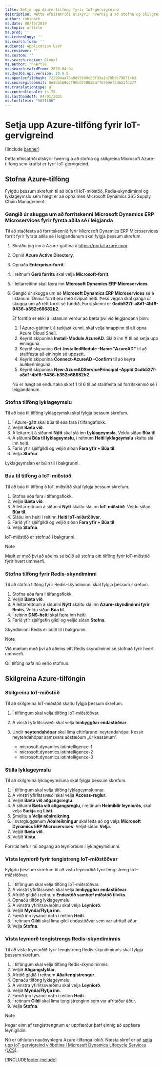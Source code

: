 ```yaml
---
title: Setja upp Azure-tilföng fyrir IoT-gervigreind
description: Þetta efnisatriði útskýrir hvernig á að stofna og skilgreina Microsoft Azure-tilföng sem krafist er fyrir IoT-gervigreind.
author: robinarh
ms.date: 08/16/2019
ms.topic: article
ms.prod: ''
ms.technology: ''
ms.search.form: ''
audience: Application User
ms.reviewer: ''
ms.custom: ''
ms.search.region: Global
ms.author: rhaertle
ms.search.validFrom: 2020-04-04
ms.dyn365.ops.version: 10.0.5
ms.openlocfilehash: 722904aa75a9d95b99c83f39a1d79b9c796714b3
ms.sourcegitcommit: 0e8db169c3f90bd750826af76709ef5d621fd377
ms.translationtype: HT
ms.contentlocale: is-IS
ms.lasthandoff: 04/01/2021
ms.locfileid: "5821106"
---
```

# <a name="set-up-azure-resources-for-iot-intelligence"></a>Setja upp Azure-tilföng fyrir IoT-gervigreind

[!include [banner](../../includes/banner.md)]

Þetta efnisatriði útskýrir hvernig á að stofna og skilgreina Microsoft Azure-tilföng sem krafist er fyrir IoT-gervigreind.

## <a name="create-azure-resources"></a>Stofna Azure-tilföng

Fylgdu þessum skrefum til að búa til IoT-miðstöð, Redis-skyndiminni og lyklageymslu sem hægt er að opna með Microsoft Dynamics 365 Supply Chain Management.

### <a name="verify-that-the-microsoft-dynamics-erp-microservices-first-party-app-id-is-in-your-tenant"></a>Gangið úr skugga um að forritskenni Microsoft Dynamics ERP Microservices fyrir fyrsta aðila sé í leigjanda

Til að staðfesta að forritskennið fyrir Microsoft Dynamics ERP Microservices forrit fyrir fyrsta aðila sé í leigjandanum skal fylgja þessum skrefum.

1. Skráðu þig inn á Azure-gáttina á <https://portal.azure.com>.
2. Opnið **Azure Active Directory**.
3. Opnaðu **Enterprise-forrit**.
4. Í reitnum **Gerð forrits** skal velja **Microsoft-forrit**.
5. Í leitarreitinn skal færa inn **Microsoft Dynamics ERP Microservices**.
6. Gangið úr skugga um að **Microsoft Dynamics ERP Microservices** sé á listanum. Önnur forrit eru með svipuð heiti. Þess vegna skal ganga úr skugga um að rétt forrit sé fundið. Forritskenni er **0cdb527f-a8d1-4bf8-9436-b352c68682b2**.

    Ef forritið er ekki á listanum verður að bæta því við leigjandann þinn:

    1. Í Azure-gáttinni, á tækjastikunni, skal velja hnappinn til að opna Azure Cloud Shell.
    2. Keyrið skipunina **Install-Module AzureAD**. Sláið inn **Y** til að setja upp eininguna.
    3. Keyrið skipunina **Get-InstalledModule -Name "AzureAD"** til að staðfesta að einingin sé uppsett.
    4. Keyrið skipunina **Connect-AzureAD -Confirm** til að keyra auðkenninguna.
    5. Keyrið skipunina **New-AzureADServicePrincipal -AppId 0cdb527f-a8d1-4bf8-9436-b352c68682b2**.

    Nú er hægt að endurtaka skref 1 til 6 til að staðfesta að forritskennið sé í leigjandanum.

### <a name="create-a-key-vault-resource"></a>Stofna tilföng lyklageymslu

Til að búa til tilföng lyklageymslu skal fylgja þessum skrefum.

1. Í Azure-gátt skal búa til eða fara í tilfangaflokk.
2. Veljið **Bæta við**.
3. Á leitarreit á síðunni **Nýtt** skal slá inn **Lyklageymsla**. Veldu síðan **Búa til**.
4. Á síðunni **Búa til lyklageymslu**, í reitnum **Heiti lyklageymslu** skaltu slá inn heiti.
5. Farið yfir sjálfgildi og veljið síðan **Fara yfir + Búa til**.
6. Velja **Stofna**.

Lyklageymslan er búin til í bakgrunni.

### <a name="create-an-iot-hub-resource"></a>Búa til tilföng á IoT-miðstöð

Til að búa til tilföng á IoT-miðstöð skal fylgja þessum skrefum.

1. Stofna eða fara í tilfangaflokk.
2. Veljið **Bæta við**.
3. Á leitarreitnum á síðunni **Nýtt** skaltu slá inn **IoT-miðstöð**. Veldu síðan **Búa til**.
4. Sláðu inn heiti í reitinn **Heiti IoT-miðstöðvar**.
5. Farið yfir sjálfgildi og veljið síðan **Fara yfir + Búa til**.
6. Velja **Stofna**.

IoT-miðstöð er stofnuð í bakgrunni.

> [!NOTE]
> Mælt er með því að aðeins sé búið að stofna eitt tilföng fyrir IoT-miðstöð fyrir hvert umhverfi.

### <a name="create-a-redis-cache-resource"></a>Stofna tilföng fyrir Redis-skyndiminni

Til að stofna tilföng fyrir Redis-skyndiminni skal fylgja þessum skrefum.

1. Stofna eða fara í tilfangaflokk.
2. Veljið **Bæta við**.
3. Á leitarreitnum á síðunni **Nýtt** skaltu slá inn **Azure-skyndiminni fyrir Redis**. Veldu síðan **Búa til**.
4. Í reitinn **DNS-heiti** skal færa inn heiti.
5. Farið yfir sjálfgefin gildi og veljið síðan **Stofna**.

Skyndiminni Redis er búið til í bakgrunni.

> [!NOTE]
> Við mælum með því að aðeins eitt Redis skyndiminni sé stofnað fyrir hvert umhverfi.

Öll tilföng hafa nú verið stofnuð.

## <a name="configure-the-azure-resources"></a>Skilgreina Azure-tilföngin

### <a name="configure-the-iot-hub"></a>Skilgreina IoT-miðstöð

Til að skilgreina IoT-miðstöð skaltu fylgja þessum skrefum.

1. Í tilföngum skal velja tilföng IoT-miðstöðvar.
2. Á vinstri yfirlitssvæði skal velja **Innbyggðar endastöðvar**.
3. Undir **neytendahópar** skal líma eftirfarandi neytendahópa. Þessir neytendahópar samsvara aðstæðum „úr kassanum“.

    + microsoft.dynamics.iotintelligence-1
    + microsoft.dynamics.iotintelligence-2
    + microsoft.dynamics.iotintelligence-3

### <a name="configure-the-key-vault"></a>Stilla lyklageymslu

Til að skilgreina lyklageymsluna skal fylgja þessum skrefum.

1. Í tilföngum skal velja tilföng lyklageymslunnar.
2. Á vinstri yfirlitssvæði skal velja **Access-reglur**.
3. Veljið **Bæta við aðgangsreglu**.
4. Á síðunni **Bæta við aðgangsreglu**, í reitinum **Heimildir leyniorðs**, skal velja **Sækja** og **Listi**.
5. Smelltu á **Velja aðalreikning**.
6. Í svarglugganum **Aðalreikningur** skal leita að og velja **Microsoft Dynamics ERP Microservices**. Veljið síðan **Velja**.
7. Veljið **Bæta við**.
8. Veljið **Vista**.

Forritið hefur nú aðgang að leyniorðum í lyklageymslunni.

### <a name="save-the-iot-hub-connection-string-secret"></a>Vista leyniorð fyrir tengistreng IoT-miðstöðvar

Fylgdu þessum skrefum til að vista leyniorðið fyrir tengistreng IoT-miðstöðvar.

1. Í tilföngum skal velja tilföng IoT-miðstöðvar.
2. Á vinstri yfirlitssvæði skal velja **Innbyggðar endastöðvar**.
3. Afritið gildið í reitnum **Endastöð samhæf miðstöð tilviks**.
4. Opnaðu tilföng lyklageymslu.
5. Á vinstra yfirlitssvæðinu skal velja **Leyniorð**.
6. Veljið **Mynda/Flytja inn**.
7. Færið inn lýsandi nafn í reitinn **Heiti**.
8. Í reitnum **Gildi** skal líma gildi endastöðvar sem var afritað áður.
9. Velja **Stofna**.

### <a name="save-the-redis-cache-connection-string-secret"></a>Vista leyniorð tengistrengs Redis-skyndiminnis

Til að vista leyniorðið fyrir tengistreng Redis-skyndiminnis skal fylgja þessum skrefum.

1. Í tilföngum skal velja tilfang Redis-skyndiminnis.
2. Veljið **Aðgangslyklar**.
3. Afritið gildið í reitnum **Aðaltengistrengur**.
4. Opnaðu tilföng lyklageymslu.
5. Á vinstra yfirlitssvæðinu skal velja **Leyniorð**.
6. Veljið **Mynda/Flytja inn**.
7. Færið inn lýsandi nafn í reitinn **Heiti**.
8. Í reitnum **Gildi** skal líma tengistrenginn sem var afritaður áður.
9. Velja **Stofna**.

> [!NOTE]
> Þegar einn af tengistrengnum er uppfærður þarf einnig að uppfæra leynigildin.

Nú er úthlutun nauðsynlegra Azure-tilfanga lokið. Næsta skref er að [setja upp IoT-gervigreind viðbótina í Microsoft Dynamics Lifecycle Services (LCS)](iot-lcs-setup.md).


[!INCLUDE[footer-include](../../includes/footer-banner.md)]